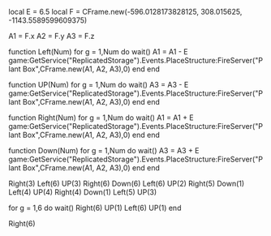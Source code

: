 local E = 6.5
local F = CFrame.new(-596.0128173828125, 308.015625, -1143.5589599609375)

A1 = F.x
A2 = F.y
A3 = F.z

function Left(Num)
for g = 1,Num do wait()
A1 = A1 - E
game:GetService("ReplicatedStorage").Events.PlaceStructure:FireServer("Plant Box",CFrame.new(A1, A2, A3),0)
end
end

function UP(Num)
for g = 1,Num do wait()
A3 = A3 - E
game:GetService("ReplicatedStorage").Events.PlaceStructure:FireServer("Plant Box",CFrame.new(A1, A2, A3),0)
end
end

function Right(Num)
for g = 1,Num do wait()
A1 = A1 + E
game:GetService("ReplicatedStorage").Events.PlaceStructure:FireServer("Plant Box",CFrame.new(A1, A2, A3),0)
end
end

function Down(Num)
for g = 1,Num do wait()
A3 = A3 + E
game:GetService("ReplicatedStorage").Events.PlaceStructure:FireServer("Plant Box",CFrame.new(A1, A2, A3),0)
end
end

Right(3)
Left(6)
UP(3)
Right(6)
Down(6)
Left(6)
UP(2)
Right(5)
Down(1)
Left(4)
UP(4)
Right(4)
Down(1)
Left(5)
UP(3)

for g = 1,6 do wait()
Right(6)
UP(1)
Left(6)
UP(1)
end

Right(6)
